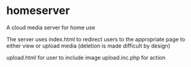 # homeserver
A cloud media server for home use

The server uses index.html to redirect users to the appropriate page to either view or upload media
(deletion is made difficult by design)

upload.html for user to include image
upload.inc.php for action
